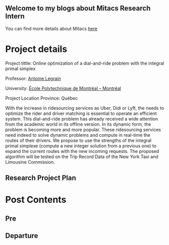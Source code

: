 ## Welcome to my blogs about Mitacs Research Intern

You can find more details about Mitacs [here](https://www.mitacs.ca/en/programs/globalink/globalink-research-internship)

# Project details
Project tittle: Online optimization of a dial-and-ride problem with the integral primal simplex

Professor: [Antoine Legrain](https://www.gerad.ca/en/people/antoine-legrain)

University: [École Polytechnique de Montréal – Montréal](https://www.polymtl.ca/)

Project Location Province: Québec

With the increase in ridesourcing services as Uber, Didi or Lyft, the needs to optimize the rider and driver matching is essential to operate an efficient system. This dial-and-ride problem has already received a wide attention from the academic world in its offline version. In its dynamic form, the problem is becoming more and more popular. These ridesourcing services need indeed to solve dynamic problems and compute in real-time the routes of their drivers. We propose to use the strengths of the integral primal simplexe (compute a new integer solution from a previous one) to expand the current routes with the new incoming requests. The proposed algorithm will be tested on the Trip Record Data of the New York Taxi and Limousine Commission.
## Research Project Plan

# Post Contents
## Pre
## Departure
